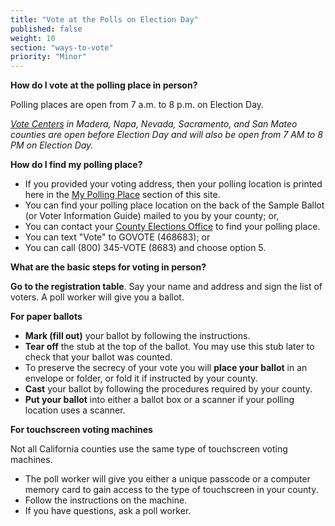 ```yaml
---
title: "Vote at the Polls on Election Day"
published: false
weight: 10
section: "ways-to-vote"
priority: "Minor"
---
```


**How do I vote at the polling place in person?**  

Polling places are open from 7 a.m. to 8 p.m. on Election Day.  

_[Vote Centers](#menu-item-voters-choice-elections-big-changes-in-madera-napa-nevada-sacramento-and-san-mateo-counties) in Madera, Napa, Nevada, Sacramento, and San Mateo counties are open before Election Day and will also be open from 7 AM to 8 PM on Election Day._  

**How do I find my polling place?**   

- If you provided your voting address, then your polling location is printed here in the [My Polling Place](#section-my-polling-place) section of this site.  
- You can find your polling place location on the back of the Sample Ballot (or Voter Information Guide) mailed to you by your county; or,  
- You can contact your [County Elections Office](http://www.sos.ca.gov/elections/voting-resources/county-elections-offices/) to find your polling place.  
- You can text "Vote" to GOVOTE (468683); or  
- You can call (800) 345-VOTE (8683) and choose option 5.  

**What are the basic steps for voting in person?**  

**Go to the registration table**. Say your name and address and sign the list of voters. A poll worker will give you a ballot.  

**For paper ballots**  

 - **Mark (fill out)** your ballot by following the instructions.  
 - **Tear off** the stub at the top of the ballot. You may use this stub later to check that your ballot was counted.  
 - To preserve the secrecy of your vote you will **place your ballot** in an envelope or folder, or fold it if instructed by your county.  
 - **Cast** your ballot by following the procedures required by your county.  
 - **Put your ballot** into either a ballot box or a scanner if your polling location uses a scanner.  

**For touchscreen voting machines**  

Not all California counties use the same type of touchscreen voting machines.  
 - The poll worker will give you either a unique passcode or a computer memory card to gain access to the type of touchscreen in your county.  
 - Follow the instructions on the machine.  
 - If you have questions, ask a poll worker.
